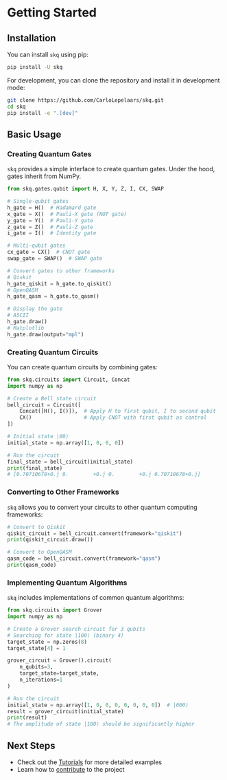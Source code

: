 # Getting Started

## Installation

You can install `skq` using pip:

```bash
pip install -U skq
```

For development, you can clone the repository and install it in development mode:

```bash
git clone https://github.com/CarloLepelaars/skq.git
cd skq
pip install -e ".[dev]"
```

## Basic Usage

### Creating Quantum Gates

`skq` provides a simple interface to create quantum gates. Under the hood, gates inherit from NumPy.

```python
from skq.gates.qubit import H, X, Y, Z, I, CX, SWAP

# Single-qubit gates
h_gate = H()  # Hadamard gate
x_gate = X()  # Pauli-X gate (NOT gate)
y_gate = Y()  # Pauli-Y gate
z_gate = Z()  # Pauli-Z gate
i_gate = I()  # Identity gate

# Multi-qubit gates
cx_gate = CX()  # CNOT gate
swap_gate = SWAP()  # SWAP gate

# Convert gates to other frameworks
# Qiskit
h_gate_qiskit = h_gate.to_qiskit()
# OpenQASM
h_gate_qasm = h_gate.to_qasm()

# Display the gate
# ASCII
h_gate.draw()
# Matplotlib
h_gate.draw(output="mpl")
```

### Creating Quantum Circuits

You can create quantum circuits by combining gates:

```python
from skq.circuits import Circuit, Concat
import numpy as np

# Create a Bell state circuit
bell_circuit = Circuit([
    Concat([H(), I()]),  # Apply H to first qubit, I to second qubit
    CX()                 # Apply CNOT with first qubit as control
])

# Initial state |00⟩
initial_state = np.array([1, 0, 0, 0])

# Run the circuit
final_state = bell_circuit(initial_state)
print(final_state)
# [0.70710678+0.j 0.        +0.j 0.        +0.j 0.70710678+0.j]
```

### Converting to Other Frameworks

`skq` allows you to convert your circuits to other quantum computing frameworks:

```python
# Convert to Qiskit
qiskit_circuit = bell_circuit.convert(framework="qiskit")
print(qiskit_circuit.draw())

# Convert to OpenQASM
qasm_code = bell_circuit.convert(framework="qasm")
print(qasm_code)
```

### Implementing Quantum Algorithms

`skq` includes implementations of common quantum algorithms:

```python
from skq.circuits import Grover
import numpy as np

# Create a Grover search circuit for 3 qubits
# Searching for state |100⟩ (binary 4)
target_state = np.zeros(8)
target_state[4] = 1

grover_circuit = Grover().circuit(
    n_qubits=3,
    target_state=target_state,
    n_iterations=1
)

# Run the circuit
initial_state = np.array([1, 0, 0, 0, 0, 0, 0, 0])  # |000⟩
result = grover_circuit(initial_state)
print(result)
# The amplitude of state |100⟩ should be significantly higher
```

## Next Steps

- Check out the [Tutorials](tutorials/introduction.md) for more detailed examples
- Learn how to [contribute](contributing.md) to the project 